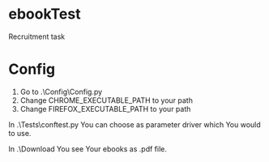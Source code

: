 # ebookTest
Recruitment task

# Config

1. Go to .\Config\Config.py 
2. Change CHROME_EXECUTABLE_PATH to your path
3. Change FIREFOX_EXECUTABLE_PATH to your path

In .\Tests\conftest.py You can choose as parameter driver which You would to use.


In .\Download You see Your ebooks as .pdf file.

